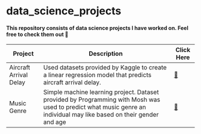 # data_science_projects

#### This repository consists of data science projects I have worked on. Feel free to check them out 🙂
| Project | Description | Click Here |
| --- | --- | --- |
| Aircraft Arrival Delay | Used datasets provided by Kaggle to create a linear regression model that predicts aircraft arrival delay. | [🛬](https://github.com/taywainz/data_science_projects/blob/main/arrival_delay/arrival_delay_README.md) |
| Music Genre | Simple machine learning project. Dataset provided by Programming with Mosh was used to predict what music genre an individual may like based on their gender and age | [🎵](https://github.com/taywainz/beginner_ML_project/blob/main/README.md) |
